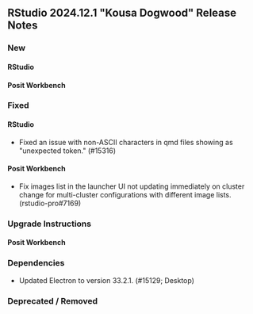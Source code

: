 ## RStudio 2024.12.1 "Kousa Dogwood" Release Notes

### New

#### RStudio

#### Posit Workbench

### Fixed

#### RStudio
- Fixed an issue with non-ASCII characters in qmd files showing as "unexpected token." (#15316)

#### Posit Workbench
- Fix images list in the launcher UI not updating immediately on cluster change for multi-cluster configurations with different image lists. (rstudio-pro#7169)

### Upgrade Instructions

#### Posit Workbench

### Dependencies
- Updated Electron to version 33.2.1. (#15129; Desktop)

### Deprecated / Removed
